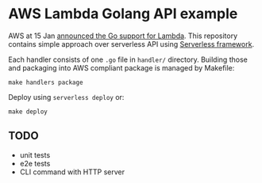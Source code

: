 AWS Lambda Golang API example
===

AWS at 15 Jan [announced the Go support for Lambda](https://aws.amazon.com/blogs/compute/announcing-go-support-for-aws-lambda/). This repository contains simple approach over serverless API using [Serverless framework](https://serverless.com/).

Each handler consists of one `.go` file in `handler/` directory. Building those and packaging into AWS compliant package is managed by Makefile:

    make handlers package
    
Deploy using `serverless deploy` or:

    make deploy 

TODO
----
* unit tests
* e2e tests
* CLI command with HTTP server